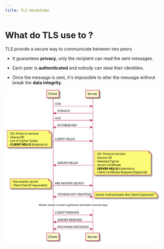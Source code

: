 ```yaml
---
title: TLS Handshake
---
```


# What do TLS use to ?

TLS provide a secure way to communicate between two peers.

- It guarantees **privacy**, only the recipient can read the sent messages.

- Each peer is **authenticated** and nobody can steal their identities.

- Once the message is sent, it's impossible to alter the message without break the **data integrity**.

![](./2016201.png)
